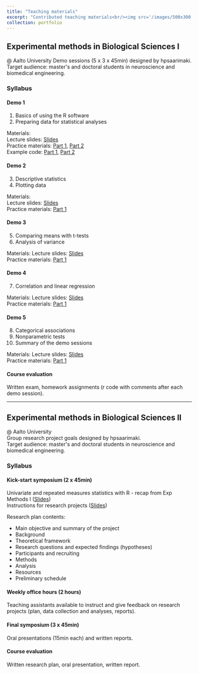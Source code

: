 ```yaml
---
title: "Teaching materials"
excerpt: "Contributed teaching materials<br/><img src='/images/500x300.png'>"
collection: portfolio
---
```


## Experimental methods in Biological Sciences I

@ Aalto University
Demo sessions (5 x 3 x 45min) designed by hpsaarimaki. 
Target audience: master's and doctoral students in neuroscience and biomedical engineering.

### Syllabus

#### Demo 1

1. Basics of using the R software
2. Preparing data for statistical analyses

Materials:  
Lecture slides: [Slides](http://hpsaarimaki.github.io/files/expmethodsI_demo1_slides.pdf)  
Practice materials: [Part 1](http://hpsaarimaki.github.io/files/expmethodsI_demo1_exercise-sheet_part1.pdf), [Part 2](http://hpsaarimaki.github.io/files/expmethodsI_demo1_exercise-sheet_part2.pdf)  
Example code: [Part 1](http://hpsaarimaki.github.io/files/expmethodsI_demo1_r-code_slides_part1.r), [Part 2](http://hpsaarimaki.github.io/files/expmethodsI_demo1_r-code_slides_part2.r)  

#### Demo 2

3. Descriptive statistics
4. Plotting data

Materials:  
Lecture slides: [Slides](http://hpsaarimaki.github.io/files/expmethodsI_demo2_slides.pdf)  
Practice materials: [Part 1](http://hpsaarimaki.github.io/files/expmethodsI_demo2_exercise-sheet.pdf) 

#### Demo 3

5. Comparing means with t-tests
6. Analysis of variance

Materials:
Lecture slides: [Slides](http://hpsaarimaki.github.io/files/expmethodsI_demo3_slides.pdf)  
Practice materials: [Part 1](http://hpsaarimaki.github.io/files/expmethodsI_demo3_exercise-sheet.pdf) 

#### Demo 4

7. Correlation and linear regression

Materials:
Lecture slides: [Slides](http://hpsaarimaki.github.io/files/expmethodsI_demo4_slides.pdf)  
Practice materials: [Part 1](http://hpsaarimaki.github.io/files/expmethodsI_demo4_exercise-sheet.pdf) 

#### Demo 5

8. Categorical associations
9. Nonparametric tests
10. Summary of the demo sessions

Materials:
Lecture slides: [Slides](http://hpsaarimaki.github.io/files/expmethodsI_demo5_slides.pdf)  
Practice materials: [Part 1](http://hpsaarimaki.github.io/files/expmethodsI_demo5_exercise-sheet.pdf) 

#### Course evaluation

Written exam, homework assignments (r code with comments after each demo session).

---

## Experimental methods in Biological Sciences II

@ Aalto University  
Group research project goals designed by hpsaarimaki.  
Target audience: master's and doctoral students in neuroscience and biomedical engineering.

### Syllabus

#### Kick-start symposium (2 x 45min)

Univariate and repeated measures statistics with R - recap from Exp Methods I ([Slides](http://hpsaarimaki.github.io/expmethodsII_stats_recap.pdf))  
Instructions for research projects ([Slides](http://hpsaarimaki.github.io/files/expmethodsII_research_projects.pdf))

Research plan contents:
* Main objective and summary of the project
* Background
* Theoretical framework
* Research questions and expected findings (hypotheses)
* Participants and recruiting
* Methods
* Analysis
* Resources
* Preliminary schedule

#### Weekly office hours (2 hours)

Teaching assistants available to instruct and give feedback on research projects (plan, data collection and analyses, reports).

#### Final symposium (3 x 45min)

Oral presentations (15min each) and written reports.

#### Course evaluation

Written research plan, oral presentation, written report.

